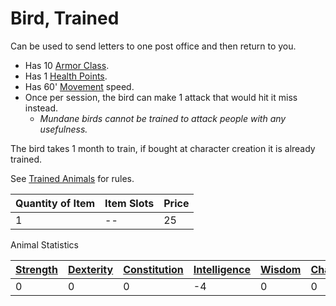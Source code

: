 # Bird, Trained

Can be used to send letters to one post office and then return to you.

- Has 10 [Armor Class](../../../Player%20Characters/Derived%20Statistics/Armor%20Class.md).
- Has 1 [Health Points](../../../Player%20Characters/Derived%20Statistics/Health%20Points.md).
- Has 60' [Movement](../../../Game%20Procedures/Combat/Movement.md) speed.
- Once per session, the bird can make 1 attack that would hit it miss instead.
	- *Mundane birds cannot be trained to attack people with any usefulness.*

The bird takes 1 month to train, if bought at character creation it is already trained.

See [Trained Animals](../Trained%20Animals.md) for rules.

| Quantity of Item | Item Slots | Price |
| ---------------- | ---------- | ----- |
| 1                | --         | 25    |

Animal Statistics

| [Strength](../../../Player%20Characters/The%20Ability%20Scores/Strength.md) | [Dexterity](../../../Player%20Characters/The%20Ability%20Scores/Dexterity.md) | [Constitution](../../../Player%20Characters/The%20Ability%20Scores/Constitution.md) | [Intelligence](../../../Player%20Characters/The%20Ability%20Scores/Intelligence.md) | [Wisdom](../../../Player%20Characters/The%20Ability%20Scores/Wisdom.md)<br> | [Charisma](../../../Player%20Characters/The%20Ability%20Scores/Charisma.md)<br> |
| --------------------------------------------------------------------------- | ----------------------------------------------------------------------------- | ----------------------------------------------------------------------------------- | ----------------------------------------------------------------------------------- | --------------------------------------------------------------------------- | ------------------------------------------------------------------------------- |
| 0                                                                           | 0                                                                             | 0                                                                                   | -4                                                                                  | 0                                                                           | 0                                                                               |
